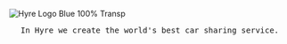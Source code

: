 ![Hyre Logo Blue 100% Transp](https://user-images.githubusercontent.com/1488921/133977863-3353d19f-1514-4a37-a70a-1bd2a65b63ee.png)

<pre align=center><kbd>In Hyre we create the world's best car sharing service.</kbd></pre>
